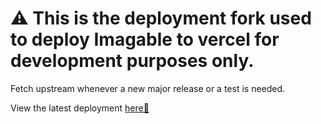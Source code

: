 
# ⚠️ This is the deployment fork used to deploy Imagable to vercel for development purposes only.
Fetch upstream whenever a new major release or a test is needed.

View the latest deployment [here🚀](https://imagable.vercel.app)